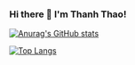 ### Hi there 👋 I'm Thanh Thao!
[![Anurag's GitHub stats](https://github-readme-stats.vercel.app/api?username=vuthaouet)](https://github.com/anuraghazra/github-readme-stats)

[![Top Langs](https://github-readme-stats.vercel.app/api/top-langs/?username=vuthaouet&layout=compact)](https://github.com/anuraghazra/github-readme-stats)


<!--
**vuthaouet/vuthaouet** is a ✨ _special_ ✨ repository because its `README.md` (this file) appears on your GitHub profile.

Here are some ideas to get you started:

- 🔭 I’m currently working on ...
- 🌱 I’m currently learning ...
- 👯 I’m looking to collaborate on ...
- 🤔 I’m looking for help with ...
- 💬 Ask me about ...
- 📫 How to reach me: ...
- 😄 Pronouns: ...
- ⚡ Fun fact: ...
-->
